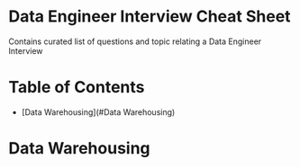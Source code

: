 # Data Engineer Interview Cheat Sheet

Contains curated list of questions and topic relating a Data Engineer Interview

# Table of Contents
- [Data Warehousing](#Data Warehousing)

# Data Warehousing
